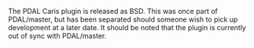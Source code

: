 The PDAL Caris plugin is released as BSD. This was once part of PDAL/master, but has been separated should someone wish to pick up development at a later date. It should be noted that the plugin is currently out of sync with PDAL/master.
